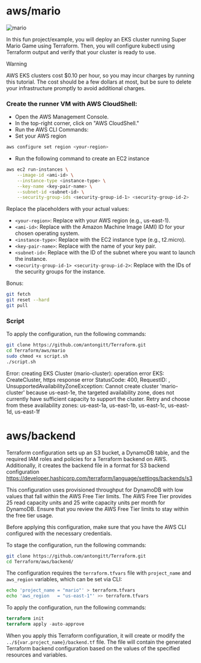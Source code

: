 # aws/mario
![mario](https://github.com/antongitt/Terraform/assets/91033128/d59dcc9c-1f2d-45fe-9d18-574e5818cd23)

In this fun project/example, you will deploy an EKS cluster running Super Mario Game using Terraform. Then, you will configure kubectl using Terraform output and verify that your cluster is ready to use.
> [!WARNING]
>AWS EKS clusters cost $0.10 per hour, so you may incur charges by running this tutorial. The cost should be a few dollars at most, but be sure to delete your infrastructure promptly to avoid additional charges.

### Create the runner VM with AWS CloudShell:
- Open the AWS Management Console.
- In the top-right corner, click on "AWS CloudShell."
- Run the AWS CLI Commands:
- Set your AWS region
```bash
aws configure set region <your-region>
```
- Run the following command to create an EC2 instance
```bash
aws ec2 run-instances \
    --image-id <ami-id> \
    --instance-type <instance-type> \
    --key-name <key-pair-name> \
    --subnet-id <subnet-id> \
    --security-group-ids <security-group-id-1> <security-group-id-2>
```

Replace the placeholders with your actual values:

- ```<your-region>```: Replace with your AWS region (e.g., us-east-1).
- ```<ami-id>```: Replace with the Amazon Machine Image (AMI) ID for your chosen operating system.
- ```<instance-type>```: Replace with the EC2 instance type (e.g., t2.micro).
- ```<key-pair-name>```: Replace with the name of your key pair.
- ```<subnet-id>```: Replace with the ID of the subnet where you want to launch the instance.
- ```<security-group-id-1> <security-group-id-2>```: Replace with the IDs of the security groups for the instance.

Bonus:
```bash
git fetch
git reset --hard
git pull
```

### Script
To apply the configuration, run the following commands:
```bash
git clone https://github.com/antongitt/Terraform.git
cd Terraform/aws/mario
sudo chmod +x script.sh
./script.sh
```

Error: creating EKS Cluster (mario-cluster): operation error EKS: CreateCluster, https response error StatusCode: 400, RequestID: , UnsupportedAvailabilityZoneException: Cannot create cluster 'mario-cluster' because us-east-1e, the targeted availability zone, does not currently have sufficient capacity to support the cluster. Retry and choose from these availability zones: us-east-1a, us-east-1b, us-east-1c, us-east-1d, us-east-1f


# aws/backend
Terraform configuration sets up an S3 bucket, a DynamoDB table, and the required IAM roles and policies for a Terraform backend on AWS. Additionally, it creates the backend file in a format for S3 backend configuration https://developer.hashicorp.com/terraform/language/settings/backends/s3

This configuration uses provisioned throughput for DynamoDB with low values that fall within the AWS Free Tier limits. The AWS Free Tier provides 25 read capacity units and 25 write capacity units per month for DynamoDB. Ensure that you review the AWS Free Tier limits to stay within the free tier usage.

Before applying this configuration, make sure that you have the AWS CLI configured with the necessary credentials.

To stage the configuration, run the following commands:
```bash
git clone https://github.com/antongitt/Terraform.git
cd Terraform/aws/backend/
```

The configuration requires the ```terraform.tfvars``` file with ```project_name``` and ```aws_region``` variables, which can be set via CLI:
```bash
echo 'project_name = "mario"' > terraform.tfvars
echo 'aws_region   = "us-east-1"' >> terraform.tfvars
```

To apply the configuration, run the following commands:
```terraform
terraform init
terraform apply -auto-approve
```
When you apply this Terraform configuration, it will create or modify the ```../${var.project_name}/backend.tf``` file. The file will contain the generated Terraform backend configuration based on the values of the specified resources and variables.

